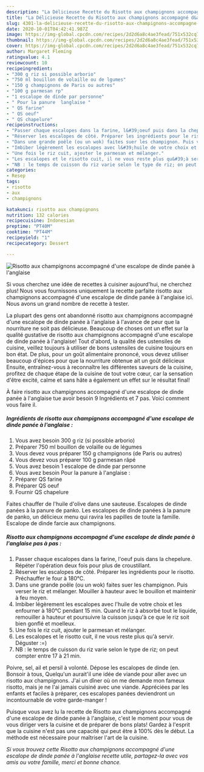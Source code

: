 ```yaml
---
description: "La Délicieuse Recette du Risotto aux champignons accompagné d&amp;#39;une escalope de dinde panée à l&amp;#39;anglaise"
title: "La Délicieuse Recette du Risotto aux champignons accompagné d&amp;#39;une escalope de dinde panée à l&amp;#39;anglaise"
slug: 4301-la-delicieuse-recette-du-risotto-aux-champignons-accompagne-d-and-39-une-escalope-de-dinde-panee-a-l-and-39-anglaise
date: 2020-10-01T04:42:41.987Z
image: https://img-global.cpcdn.com/recipes/2d2d6a8c4ae3fead/751x532cq70/risotto-aux-champignons-accompagne-dune-escalope-de-dinde-panee-a-langlaise-photo-principale-de-la-recette.jpg
thumbnail: https://img-global.cpcdn.com/recipes/2d2d6a8c4ae3fead/751x532cq70/risotto-aux-champignons-accompagne-dune-escalope-de-dinde-panee-a-langlaise-photo-principale-de-la-recette.jpg
cover: https://img-global.cpcdn.com/recipes/2d2d6a8c4ae3fead/751x532cq70/risotto-aux-champignons-accompagne-dune-escalope-de-dinde-panee-a-langlaise-photo-principale-de-la-recette.jpg
author: Margaret Fleming
ratingvalue: 4.1
reviewcount: 10
recipeingredient:
- "300 g riz si possible arborio"
- "750 ml bouillon de volaille ou de lgumes"
- "150 g champignons de Paris ou autres"
- "100 g parmesan rp"
- "1 escalope de dinde par personne"
- " Pour la panure  langlaise "
- " QS farine"
- " QS oeuf"
- " QS chapelure"
recipeinstructions:
- "Passer chaque escalopes dans la farine, l&#39;oeuf puis dans la chepelure. Répéter l&#39;opération deux fois pour plus de croustillant."
- "Réserver les escalopes de côté. Préparer les ingrédients pour le risotto. Préchauffer le four à 180°C."
- "Dans une grande poêle (ou un wok) faites suer les champignon. Puis verser le riz et mélanger. Mouiller à hauteur avec le bouillon et maintenir à feu moyen."
- "Imbiber légèrement les escalopes avec l&#39;huile de votre choix et les enfourner à 180°C pendant 15 min. Quand le riz à absorbé tout le liquide, remouiller à hauteur et poursuivre la cuisson jusqu&#39;à ce que le riz soit bien gonflé et moelleux."
- "Une fois le riz cuit, ajouter le parmesan et mélanger."
- "Les escalopes et le risotto cuit, il ne vous reste plus qu&#39;à servir. Déguster :=)"
- "NB : le temps de cuisson du riz varie selon le type de riz; on peut compter entre 17 à 21 min."
categories:
- Resep
tags:
- risotto
- aux
- champignons

katakunci: risotto aux champignons 
nutrition: 132 calories
recipecuisine: Indonesian
preptime: "PT40M"
cooktime: "PT44M"
recipeyield: "1"
recipecategory: Dessert

---
```



![Risotto aux champignons accompagné d&#39;une escalope de dinde panée à l&#39;anglaise](https://img-global.cpcdn.com/recipes/2d2d6a8c4ae3fead/751x532cq70/risotto-aux-champignons-accompagne-dune-escalope-de-dinde-panee-a-langlaise-photo-principale-de-la-recette.jpg)

Si vous cherchez une idée de recettes à cuisiner aujourd'hui, ne cherchez plus! Nous vous fournissons uniquement la recette parfaite risotto aux champignons accompagné d&#39;une escalope de dinde panée à l&#39;anglaise ici. Nous avons un grand nombre de recette à tester.

La plupart des gens ont abandonné risotto aux champignons accompagné d&#39;une escalope de dinde panée à l&#39;anglaise à l'avance de peur que la nourriture ne soit pas délicieuse. Beaucoup de choses ont un effet sur la qualité gustative de risotto aux champignons accompagné d&#39;une escalope de dinde panée à l&#39;anglaise! Tout d'abord, la qualité des ustensiles de cuisine, veillez toujours à utiliser de bons ustensiles de cuisine toujours en bon état. De plus, pour un goût alimentaire prononcé, vous devez utiliser beaucoup d'épices pour que la nourriture obtenue ait un goût délicieux Ensuite, entraînez-vous à reconnaître les différentes saveurs de la cuisine, profitez de chaque étape de la cuisine de tout votre cœur, car la sensation d'être excité, calme et sans hâte a également un effet sur le résultat final!

<!--inarticleads1-->

À faire risotto aux champignons accompagné d&#39;une escalope de dinde panée à l&#39;anglaise tue avoir besoin 9 Ingrédients et 7 pas. Voici comment vous faire il.

##### Ingrédients de risotto aux champignons accompagné d&#39;une escalope de dinde panée à l&#39;anglaise :

1. Vous avez besoin 300 g riz (si possible arborio)
1. Préparer 750 ml bouillon de volaille ou de légumes
1. Vous devez vous préparer 150 g champignons (de Paris ou autres)
1. Vous devez vous préparer 100 g parmesan râpé
1. Vous avez besoin 1 escalope de dinde par personne
1. Vous avez besoin  Pour la panure à l&#39;anglaise :
1. Préparer  QS farine
1. Préparer  QS oeuf
1. Fournir  QS chapelure


Faites chauffer de l&#39;huile d&#39;olive dans une sauteuse. Escalopes de dinde panées à la panure de panko. Les escalopes de dinde panées à la panure de panko, un délicieux menu qui ravira les papilles de toute la famille. Escalope de dinde farcie aux champignons. 

<!--inarticleads2-->

##### Risotto aux champignons accompagné d&#39;une escalope de dinde panée à l&#39;anglaise pas à pas :

1. Passer chaque escalopes dans la farine, l&#39;oeuf puis dans la chepelure. Répéter l&#39;opération deux fois pour plus de croustillant.
1. Réserver les escalopes de côté. Préparer les ingrédients pour le risotto. Préchauffer le four à 180°C.
1. Dans une grande poêle (ou un wok) faites suer les champignon. Puis verser le riz et mélanger. Mouiller à hauteur avec le bouillon et maintenir à feu moyen.
1. Imbiber légèrement les escalopes avec l&#39;huile de votre choix et les enfourner à 180°C pendant 15 min. Quand le riz à absorbé tout le liquide, remouiller à hauteur et poursuivre la cuisson jusqu&#39;à ce que le riz soit bien gonflé et moelleux.
1. Une fois le riz cuit, ajouter le parmesan et mélanger.
1. Les escalopes et le risotto cuit, il ne vous reste plus qu&#39;à servir. Déguster :=)
1. NB : le temps de cuisson du riz varie selon le type de riz; on peut compter entre 17 à 21 min.


Poivre, sel, ail et persil à volonté. Dépose les escalopes de dinde (en. Bonsoir à tous, Quelqu&#39;un aurait&#39;il une idée de viande pour aller avec un risotto aux champignons. J&#39;ai un dîner où on me demande mon fameux risotto, mais je ne l&#39;ai jamais cuisiné avec une viande. Appréciées par les enfants et faciles à préparer, ces escalopes panées deviendront un incontournable de votre garde-manger ! 

<!--inarticleads1-->

<p>
Puisque vous avez lu la recette de Risotto aux champignons accompagné d&#39;une escalope de dinde panée à l&#39;anglaise, c'est le moment pour vous de vous diriger vers la cuisine et de préparer de bons plats! Gardez à l'esprit que la cuisine n'est pas une capacité qui peut être à 100% dès le début. La méthode est nécessaire pour maîtriser l'art de la cuisine.
</p>

<p>
<i>Si vous trouvez cette Risotto aux champignons accompagné d&#39;une escalope de dinde panée à l&#39;anglaise recette utile, partagez-la avec vos amis ou votre famille, merci et bonne chance.</i>
</p>
